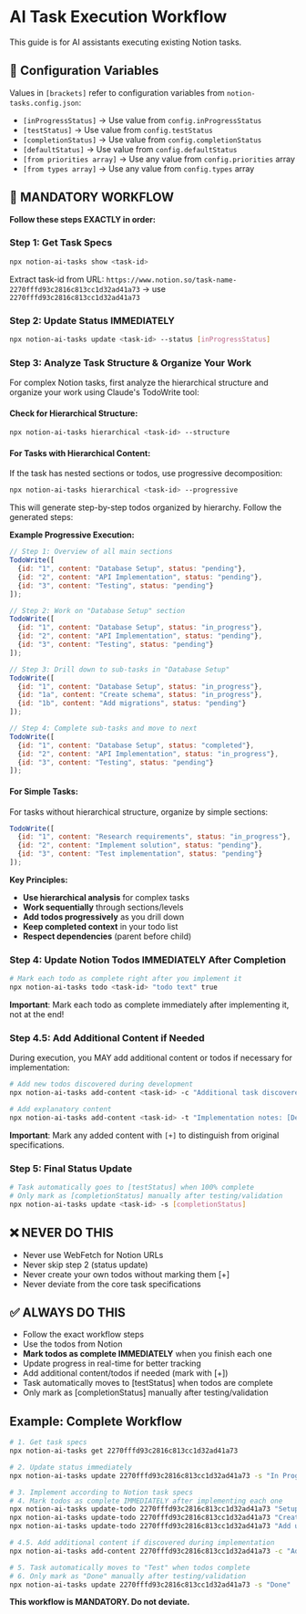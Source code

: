 # AI Task Execution Workflow

This guide is for AI assistants executing existing Notion tasks.

## 📝 Configuration Variables

Values in `[brackets]` refer to configuration variables from `notion-tasks.config.json`:
- `[inProgressStatus]` → Use value from `config.inProgressStatus`
- `[testStatus]` → Use value from `config.testStatus` 
- `[completionStatus]` → Use value from `config.completionStatus`
- `[defaultStatus]` → Use value from `config.defaultStatus`
- `[from priorities array]` → Use any value from `config.priorities` array
- `[from types array]` → Use any value from `config.types` array

## 🚨 MANDATORY WORKFLOW

**Follow these steps EXACTLY in order:**

### Step 1: Get Task Specs
```bash
npx notion-ai-tasks show <task-id>
```
Extract task-id from URL: `https://www.notion.so/task-name-2270fffd93c2816c813cc1d32ad41a73` → use `2270fffd93c2816c813cc1d32ad41a73`

### Step 2: Update Status IMMEDIATELY
```bash
npx notion-ai-tasks update <task-id> --status [inProgressStatus]
```

### Step 3: Analyze Task Structure & Organize Your Work
For complex Notion tasks, first analyze the hierarchical structure and organize your work using Claude's TodoWrite tool:

#### Check for Hierarchical Structure:
```bash
npx notion-ai-tasks hierarchical <task-id> --structure
```

#### For Tasks with Hierarchical Content:
If the task has nested sections or todos, use progressive decomposition:
```bash
npx notion-ai-tasks hierarchical <task-id> --progressive
```

This will generate step-by-step todos organized by hierarchy. Follow the generated steps:

**Example Progressive Execution:**
```javascript
// Step 1: Overview of all main sections
TodoWrite([
  {id: "1", content: "Database Setup", status: "pending"},
  {id: "2", content: "API Implementation", status: "pending"},
  {id: "3", content: "Testing", status: "pending"}
]);

// Step 2: Work on "Database Setup" section
TodoWrite([
  {id: "1", content: "Database Setup", status: "in_progress"},
  {id: "2", content: "API Implementation", status: "pending"},
  {id: "3", content: "Testing", status: "pending"}
]);

// Step 3: Drill down to sub-tasks in "Database Setup"
TodoWrite([
  {id: "1", content: "Database Setup", status: "in_progress"},
  {id: "1a", content: "Create schema", status: "in_progress"},
  {id: "1b", content: "Add migrations", status: "pending"}
]);

// Step 4: Complete sub-tasks and move to next
TodoWrite([
  {id: "1", content: "Database Setup", status: "completed"},
  {id: "2", content: "API Implementation", status: "in_progress"},
  {id: "3", content: "Testing", status: "pending"}
]);
```

#### For Simple Tasks:
For tasks without hierarchical structure, organize by simple sections:
```javascript
TodoWrite([
  {id: "1", content: "Research requirements", status: "in_progress"},
  {id: "2", content: "Implement solution", status: "pending"},
  {id: "3", content: "Test implementation", status: "pending"}
]);
```

**Key Principles:**
- **Use hierarchical analysis** for complex tasks
- **Work sequentially** through sections/levels  
- **Add todos progressively** as you drill down
- **Keep completed context** in your todo list
- **Respect dependencies** (parent before child)

### Step 4: Update Notion Todos IMMEDIATELY After Completion
```bash
# Mark each todo as complete right after you implement it
npx notion-ai-tasks todo <task-id> "todo text" true
```
**Important**: Mark each todo as complete immediately after implementing it, not at the end!

### Step 4.5: Add Additional Content if Needed
During execution, you MAY add additional content or todos if necessary for implementation:
```bash
# Add new todos discovered during development
npx notion-ai-tasks add-content <task-id> -c "Additional task discovered during implementation [+]"

# Add explanatory content
npx notion-ai-tasks add-content <task-id> -t "Implementation notes: [Details discovered during execution] [+]"
```
**Important**: Mark any added content with `[+]` to distinguish from original specifications.

### Step 5: Final Status Update
```bash
# Task automatically goes to [testStatus] when 100% complete
# Only mark as [completionStatus] manually after testing/validation
npx notion-ai-tasks update <task-id> -s [completionStatus]
```

## ❌ NEVER DO THIS
- Never use WebFetch for Notion URLs
- Never skip step 2 (status update)
- Never create your own todos without marking them [+]
- Never deviate from the core task specifications

## ✅ ALWAYS DO THIS
- Follow the exact workflow steps
- Use the todos from Notion
- **Mark todos as complete IMMEDIATELY** when you finish each one
- Update progress in real-time for better tracking
- Add additional content/todos if needed (mark with [+])
- Task automatically moves to [testStatus] when todos are complete
- Only mark as [completionStatus] manually after testing/validation

## Example: Complete Workflow
```bash
# 1. Get task specs
npx notion-ai-tasks get 2270fffd93c2816c813cc1d32ad41a73

# 2. Update status immediately
npx notion-ai-tasks update 2270fffd93c2816c813cc1d32ad41a73 -s "In Progress"

# 3. Implement according to Notion task specs
# 4. Mark todos as complete IMMEDIATELY after implementing each one
npx notion-ai-tasks update-todo 2270fffd93c2816c813cc1d32ad41a73 "Setup database" -c true
npx notion-ai-tasks update-todo 2270fffd93c2816c813cc1d32ad41a73 "Create API endpoints" -c true
npx notion-ai-tasks update-todo 2270fffd93c2816c813cc1d32ad41a73 "Add unit tests" -c true

# 4.5. Add additional content if discovered during implementation
npx notion-ai-tasks add-content 2270fffd93c2816c813cc1d32ad41a73 -c "Add input validation for edge cases [+]"

# 5. Task automatically moves to "Test" when todos complete
# 6. Only mark as "Done" manually after testing/validation
npx notion-ai-tasks update 2270fffd93c2816c813cc1d32ad41a73 -s "Done"
```

**This workflow is MANDATORY. Do not deviate.**